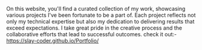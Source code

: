 On this website, you'll find a curated collection of my work, showcasing various projects I've been fortunate to be a part of. Each project reflects not only my technical expertise but also my dedication to delivering results that exceed expectations. I take great pride in the creative process and the collaborative efforts that lead to successful outcomes.
check it out:- https://slay-coder.github.io/Portfolio/
